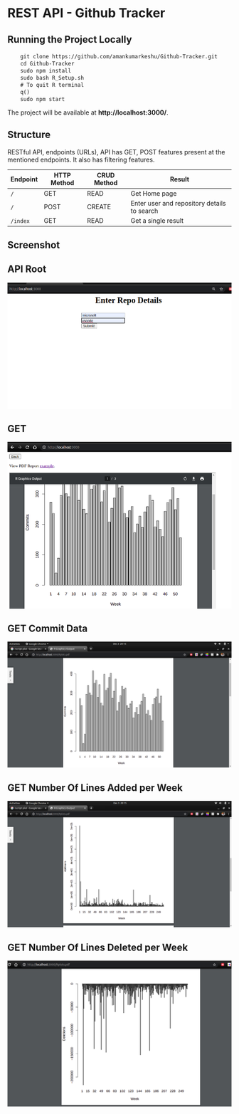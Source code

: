 # REST API - Github Tracker

## Running the Project Locally
```
	git clone https://github.com/amankumarkeshu/Github-Tracker.git
	cd Github-Tracker
	sudo npm install 
	sudo bash R_Setup.sh
	# To quit R terminal
	q()
	sudo npm start

```
The project will be available at **http://localhost:3000/**.



## Structure
RESTful API, endpoints (URLs), API has GET, POST features present at the mentioned endpoints. It also has filtering features.

Endpoint |HTTP Method | CRUD Method | Result
-- | -- |-- |--
`/` | GET  | READ | Get Home page
`/` | POST | CREATE | Enter user and repository details to search
`/index` | GET | READ | Get a single result



## Screenshot

## API Root
![](static/UserInput.png)
<br />

## GET
![](static/getData.png)
<br />

## GET Commit Data
![](static/Commits.png)
<br />

## GET Number Of Lines Added per Week 
![](static/Additions.png)
<br />
##  GET Number Of Lines Deleted per Week 
![](static/Deletions.png)
<br />
